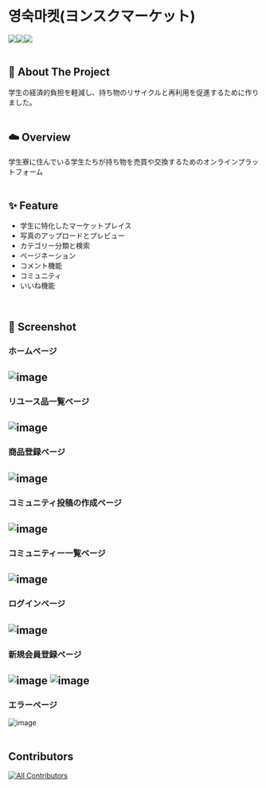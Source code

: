 # 영숙마켓(ヨンスクマーケット)
<img src="https://img.shields.io/badge/Express-000000?style=for-the-badge&logo=Express&logoColor=white"><img src="https://img.shields.io/badge/MySQL-4479A1?style=for-the-badge&logo=MySQL&logoColor=white"><img src="https://img.shields.io/badge/React-61DAFB?style=for-the-badge&logo=React&logoColor=white"><br>
<br>

## 📝 About The Project
学生の経済的負担を軽減し、持ち物のリサイクルと再利用を促進するために作りました。<br>
<br>

## ☁️ Overview
学生寮に住んでいる学生たちが持ち物を売買や交換するためのオンラインプラットフォーム<br>
<br>

## ✨ Feature
- 学生に特化したマーケットプレイス
- 写真のアップロードとプレビュー
- カテゴリー分類と検索
- ページネーション
- コメント機能
- コミュニティ
- いいね機能
<br>

## 📸 Screenshot
### ホームページ
![image](https://github.com/woohyeon-dev/used-goods-market/assets/97883403/7816b545-c395-4fc7-bf24-04d30a2f8144)
--------
### リユース品一覧ページ
![image](https://github.com/woohyeon-dev/used-goods-market/assets/97883403/146179b2-15c9-4655-84c1-e10f49d04c99)
--------
### 商品登録ページ
![image](https://github.com/woohyeon-dev/used-goods-market/assets/97883403/46d4a7b8-e98a-463d-b9af-8ab7c2dad05f)
--------
### コミュニティ投稿の作成ページ
![image](https://github.com/woohyeon-dev/used-goods-market/assets/97883403/21a3e74d-9ae5-41bc-9a27-82bb40257706)
--------
### コミュニティー一覧ページ
![image](https://github.com/woohyeon-dev/used-goods-market/assets/97883403/e46bc541-7d81-4558-8fb9-5b10137a6f84)
--------
### ログインページ
![image](https://github.com/woohyeon-dev/used-goods-market/assets/97883403/78dbaa8b-dcb1-468f-97b8-d4ffc58f21a6)
--------
### 新規会員登録ページ
![image](https://github.com/woohyeon-dev/used-goods-market/assets/97883403/47582350-41e4-4b2b-85ae-dd454b6a8429)
![image](https://github.com/woohyeon-dev/used-goods-market/assets/97883403/a15cad57-74ef-49a7-ab26-24da46db3489)
--------
### エラーページ
![image](https://github.com/woohyeon-dev/used-goods-market/assets/97883403/e241035f-fd09-489b-b08f-1373e2ba3490)<br>
<br>

## Contributors
<!-- ALL-CONTRIBUTORS-LIST:START - Do not remove or modify this section -->
<!-- prettier-ignore-start -->
<!-- markdownlint-disable -->

<!-- markdownlint-restore -->
<!-- prettier-ignore-end -->

<!-- ALL-CONTRIBUTORS-LIST:END -->

[![All Contributors](https://img.shields.io/github/all-contributors/woohyeon-dev/used-goods-market?color=ee8449&style=flat-square)](#contributors)